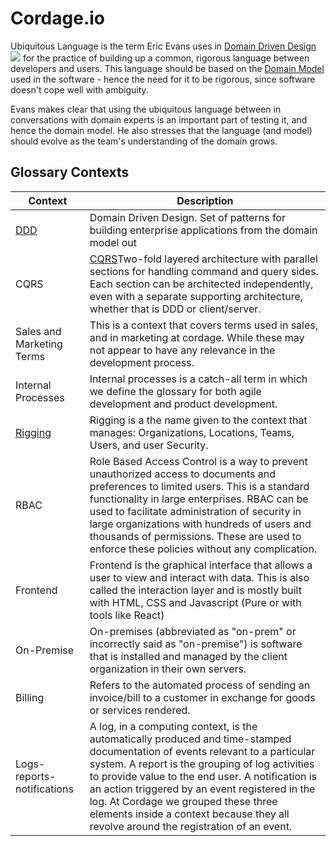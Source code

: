 # Cordage.io

Ubiquitous Language is the term Eric Evans uses in  [Domain Driven Design](https://www.amazon.com/gp/product/0321125215?ie=UTF8&tag=martinfowlerc-20&linkCode=as2&camp=1789&creative=9325&creativeASIN=0321125215)![](https://www.assoc-amazon.com/e/ir?t=martinfowlerc-20&l=as2&o=1&a=0321601912)  for the practice of building up a common, rigorous language between developers and users. This language should be based on the [Domain Model](https://martinfowler.com/eaaCatalog/domainModel.html)  used in the software - hence the need for it to be rigorous, since software doesn't cope well with ambiguity.

Evans makes clear that using the ubiquitous language between in conversations with domain experts is an important part of testing it, and hence the domain model. He also stresses that the language (and model) should evolve as the team's understanding of the domain grows.

## Glossary Contexts

|Context|Description|
|--|--|
|[DDD](https://github.com/cordageio/cordageio/blob/master/glossary/ddd.md)|Domain Driven Design. Set of patterns for building enterprise applications from the domain model out|
|CQRS|[CQRS](https://martinfowler.com/bliki/CQRS.html)Two-fold layered architecture with parallel sections for handling command and query sides. Each section can be architected independently, even with a separate supporting architecture, whether that is DDD or client/server.|
|Sales and Marketing Terms| This is a context that covers terms used in sales, and in marketing at cordage. While these may not appear to have any relevance in the development process.|
|Internal Processes| Internal processes is a catch-all term in which we define the glossary for both agile development and product development.|
|[Rigging](https://github.com/cordageio/rigging/blob/master/docs/ubiquitous/glossary/README.md)|Rigging is a the name given to the context that manages: Organizations, Locations, Teams, Users, and user Security.|
|RBAC|Role Based Access Control is a way to prevent unauthorized access to documents and preferences to limited users. This is a standard functionality in large enterprises. RBAC can be used to facilitate administration of security in large organizations with hundreds of users and thousands of permissions. These are used to enforce these policies without any complication.|
|Frontend|Frontend is the graphical interface that allows a user to view and interact with data. This is also called the interaction layer and is mostly built with HTML, CSS and Javascript (Pure or with tools like React)|
|On-Premise|On-premises (abbreviated as "on-prem" or incorrectly said as "on-premise") is software that is installed and managed by the client organization in their own servers.|
|Billing| Refers to the automated process of sending an invoice/bill to a customer in exchange for goods or services rendered.|
|Logs-reports-notifications|A log, in a computing context, is the automatically produced and time-stamped documentation of events relevant to a particular system. A report is the grouping of log activities to provide value to the end user. A notification is an action triggered by an event registered in the log. At Cordage we grouped these three elements inside a context because they all revolve around the registration of an event.|
